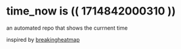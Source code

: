 # time_now is (( 1714842000310 ))

an automated repo that shows the currnent time

inspired by [breakingheatmap](https://github.com/breakingheatmap/breakingheatmap)